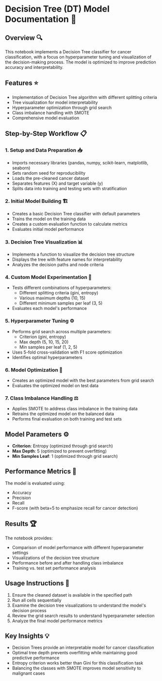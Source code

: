 # Decision Tree (DT) Model Documentation 🌲

## Overview 🔍
This notebook implements a Decision Tree classifier for cancer classification, with a focus on hyperparameter tuning and visualization of the decision-making process. The model is optimized to improve prediction accuracy and interpretability.

## Features ⭐
- Implementation of Decision Tree algorithm with different splitting criteria
- Tree visualization for model interpretability
- Hyperparameter optimization through grid search
- Class imbalance handling with SMOTE
- Comprehensive model evaluation

## Step-by-Step Workflow 📋

### 1. Setup and Data Preparation 📥
- Imports necessary libraries (pandas, numpy, scikit-learn, matplotlib, seaborn)
- Sets random seed for reproducibility
- Loads the pre-cleaned cancer dataset
- Separates features (X) and target variable (y)
- Splits data into training and testing sets with stratification

### 2. Initial Model Building 🏗️
- Creates a basic Decision Tree classifier with default parameters
- Trains the model on the training data
- Creates a custom evaluation function to calculate metrics
- Evaluates initial model performance

### 3. Decision Tree Visualization 📊
- Implements a function to visualize the decision tree structure
- Displays the tree with feature names for interpretability
- Analyzes the decision paths and node criteria

### 4. Custom Model Experimentation 🧪
- Tests different combinations of hyperparameters:
  - Different splitting criteria (gini, entropy)
  - Various maximum depths (10, 15)
  - Different minimum samples per leaf (3, 5)
- Evaluates each model's performance

### 5. Hyperparameter Tuning ⚙️
- Performs grid search across multiple parameters:
  - Criterion (gini, entropy)
  - Max depth (5, 10, 15, 20)
  - Min samples per leaf (1, 2, 5)
- Uses 5-fold cross-validation with F1 score optimization
- Identifies optimal hyperparameters

### 6. Model Optimization 🚀
- Creates an optimized model with the best parameters from grid search
- Evaluates the optimized model on test data

### 7. Class Imbalance Handling ⚖️
- Applies SMOTE to address class imbalance in the training data
- Retrains the optimized model on the balanced data
- Performs final evaluation on both training and test sets

## Model Parameters ⚙️
- **Criterion**: Entropy (optimized through grid search)
- **Max Depth**: 5 (optimized to prevent overfitting)
- **Min Samples Leaf**: 1 (optimized through grid search)

## Performance Metrics 📏
The model is evaluated using:
- Accuracy
- Precision
- Recall
- F-score (with beta=5 to emphasize recall for cancer detection)

## Results 🏆
The notebook provides:
- Comparison of model performance with different hyperparameter settings
- Visualizations of the decision tree structure
- Performance before and after handling class imbalance
- Training vs. test set performance analysis

## Usage Instructions 📝
1. Ensure the cleaned dataset is available in the specified path
2. Run all cells sequentially
3. Examine the decision tree visualizations to understand the model's decision process
4. Review the grid search results to understand hyperparameter selection
5. Analyze the final model performance metrics

## Key Insights 💡
- Decision Trees provide an interpretable model for cancer classification
- Optimal tree depth prevents overfitting while maintaining good predictive performance
- Entropy criterion works better than Gini for this classification task
- Balancing the classes with SMOTE improves model sensitivity to malignant cases
